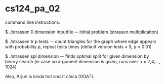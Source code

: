 # cs124_pa_02

command line instructions:<br />

$ ./strassen 0 dimension inputfile -- initial problem (strassen multiplicaiton)<br />

$ ./strassen tr p tests -- count triangles for the graph where edge appears with probability p, repeat tests times (default version tests = 5, p = 0.01)<br />

$ ./strassen spl dimension -- finds optimal split for given dimension by binary search (in case no argument dimension is given, runs over n = 2,4,..., 1024)

Also, Arjun is kinda hot smart chica (GOAT).
